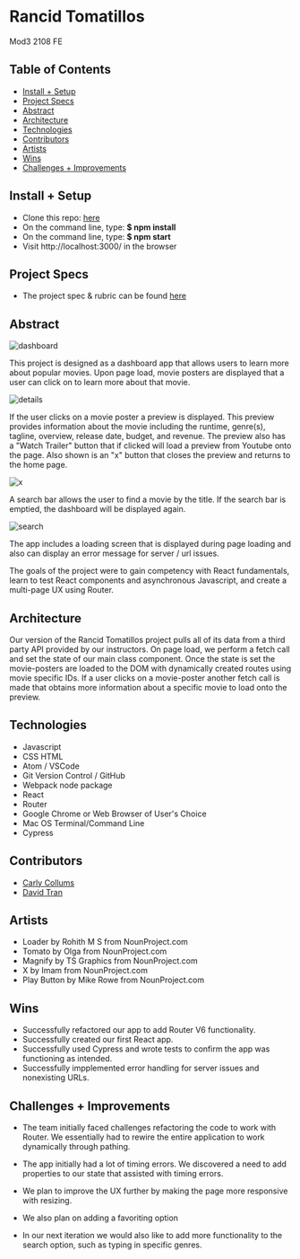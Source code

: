 
# Rancid Tomatillos

Mod3 2108 FE

## Table of Contents
  - [Install + Setup](#set-up)  
  - [Project Specs](#project-specs)
  - [Abstract](#abstract)
  - [Architecture](#architecture)
  - [Technologies](#technologies)
  - [Contributors](#contributors)
  - [Artists](#artists)
  - [Wins](#wins)
  - [Challenges + Improvements](#challenges-+-Improvements)

## Install + Setup

   - Clone this repo: [here](https://github.com/ccollums/rancid-tomatillos)
   - On the command line, type: **$ npm install**
   - On the command line, type: **$ npm start**
   - Visit http://localhost:3000/ in the browser
   
## Project Specs
   - The project spec & rubric can be found [here](https://frontend.turing.edu/projects/module-3/rancid-tomatillos-v3.html)
  
## Abstract

  ![dashboard](http://www.giphy.com/gifs/s5tat4wG3D2tsO6ySO)

  This project is designed as a dashboard app that allows users to learn more about popular movies. Upon page load, movie posters are displayed that a user can click on to learn more about that movie. 
  
![details](https://media.giphy.com/media/CMzHYb4mI7bXzbDULJ/giphy.gif)
  
  If the user clicks on a movie poster a preview is displayed. This preview provides information about the movie including the runtime, genre(s), tagline, overview, release date, budget, and revenue. The preview also has a "Watch Trailer" button that if clicked will load a preview from Youtube onto the page. Also shown is an "x" button that closes the preview and returns to the home page. 
  
 ![x](https://media.giphy.com/media/6UaL74M7EyCe3P73Dr/giphy.gif)
  
 A search bar allows the user to find a movie by the title. If the search bar is emptied, the dashboard will be displayed again.
 
 ![search](https://media.giphy.com/media/nFVycfHtE8Yw3gCVh1/giphy.gif)

  The app includes a loading screen that is displayed during page loading and also can display an error message for server / url issues. 

  The goals of the project were to gain competency with React fundamentals, learn to test React components and asynchronous Javascript, and create a multi-page UX using Router. 
  
## Architecture
  Our version of the Rancid Tomatillos project pulls all of its data from a third party API provided by our instructors. On page load, we perform a fetch call and set the state of our main class component. Once the state is set the movie-posters are loaded to the DOM with dynamically created routes using movie specific IDs. If a user clicks on a movie-poster another fetch call is made that obtains more information about a specific movie to load onto the preview. 

## Technologies
  - Javascript
  - CSS HTML
  - Atom / VSCode
  - Git Version Control / GitHub
  - Webpack node package
  - React 
  - Router
  - Google Chrome or Web Browser of User's Choice
  - Mac OS Terminal/Command Line
  - Cypress

## Contributors
  - [Carly Collums](https://github.com/ccollums)
  - [David Tran](https://github.com/isleofyou)

## Artists
- Loader by Rohith M S from NounProject.com
- Tomato by Olga from NounProject.com
- Magnify by TS Graphics from NounProject.com
- X by Imam from NounProject.com
- Play Button by Mike Rowe from NounProject.com

## Wins
  - Successfully refactored our app to add Router V6 functionality. 
  - Successfully created our first React app.
  - Successfully used Cypress and wrote tests to confirm the app was functioning as intended.
  - Successfully impplemented error handling for server issues and nonexisting URLs. 

## Challenges + Improvements
  - The team initially faced challenges refactoring the code to work with Router. We essentially had to rewire the entire application to work dynamically through pathing.
  - The app initially had a lot of timing errors. We discovered a need to add properties to our state that assisted with timing errors. 
  
  - We plan to improve the UX further by making the page more responsive with resizing.
  - We also plan on adding a favoriting option
  - In our next iteration we would also like to add more functionality to the search option, such as typing in specific genres.

